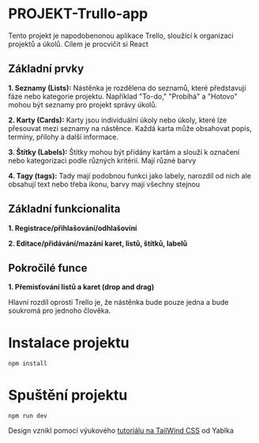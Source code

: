 # PROJEKT-Trullo-app

Tento projekt je napodobenonou aplikace Trello, sloužící k organizaci projektů a úkolů. Cílem je procvičit si React

## Základní prvky

__1. Seznamy (Lists):__ Nástěnka je rozdělena do seznamů, které představují fáze nebo kategorie projektu. Například "To-do," "Probíhá" a "Hotovo" mohou být seznamy pro projekt správy úkolů.

__2. Karty (Cards):__ Karty jsou individuální úkoly nebo úkoly, které lze přesouvat mezi seznamy na nástěnce. Každá karta může obsahovat popis, termíny, přílohy a další informace.

__3. Štítky (Labels):__ Štítky mohou být přidány kartám a slouží k označení nebo kategorizaci podle různých kritérií. Mají různé barvy

__4. Tagy (tags):__  Tady mají podobnou funkci jako labely, narozdíl od nich ale obsahují text nebo třeba ikonu, barvy mají všechny stejnou


## Základní funkcionalita

__1. Registrace/přihlašování/odhlašovíní__

__2. Editace/přidávání/mazání karet, listů, štítků, labelů__


## Pokročilé funce

__1. Přemisťování listů a karet (drop and drag)__


Hlavní rozdíl oprosti Trello je, že nástěnka bude pouze jedna a bude soukromá pro jednoho člověka.



# Instalace projektu

`npm install`


# Spuštění projektu

`npm run dev`


Design vznikl pomocí výukového [tutoriálu na TailWind CSS](https://www.youtube.com/watch?v=5mgrioodze8&ab_channel=ROBWEBsyablkom) od Yablka
